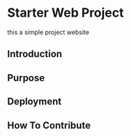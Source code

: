 # Starter Web Project 

this a simple project     website

## Introduction

## Purpose 

## Deployment

## How To Contribute